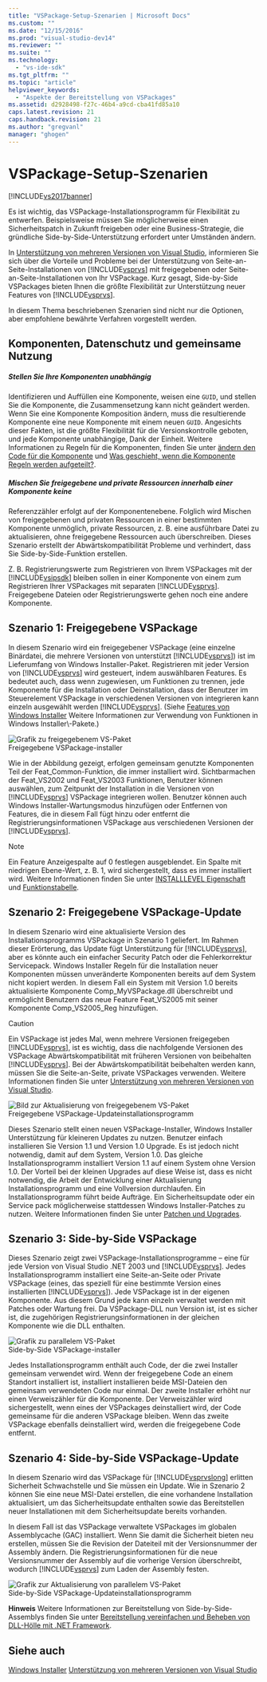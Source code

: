```yaml
---
title: "VSPackage-Setup-Szenarien | Microsoft Docs"
ms.custom: ""
ms.date: "12/15/2016"
ms.prod: "visual-studio-dev14"
ms.reviewer: ""
ms.suite: ""
ms.technology: 
  - "vs-ide-sdk"
ms.tgt_pltfrm: ""
ms.topic: "article"
helpviewer_keywords: 
  - "Aspekte der Bereitstellung von VSPackages"
ms.assetid: d2928498-f27c-46b4-a9cd-cba41fd85a10
caps.latest.revision: 21
caps.handback.revision: 21
ms.author: "gregvanl"
manager: "ghogen"
---
```

# VSPackage-Setup-Szenarien
[!INCLUDE[vs2017banner](../../code-quality/includes/vs2017banner.md)]

Es ist wichtig, das VSPackage\-Installationsprogramm für Flexibilität zu entwerfen. Beispielsweise müssen Sie möglicherweise einen Sicherheitspatch in Zukunft freigeben oder eine Business\-Strategie, die gründliche Side\-by\-Side\-Unterstützung erfordert unter Umständen ändern.  
  
 In [Unterstützung von mehreren Versionen von Visual Studio](../../extensibility/supporting-multiple-versions-of-visual-studio.md), informieren Sie sich über die Vorteile und Probleme bei der Unterstützung von Seite\-an\-Seite\-Installationen von [!INCLUDE[vsprvs](../../code-quality/includes/vsprvs_md.md)] mit freigegebenen oder Seite\-an\-Seite\-Installationen von Ihr VSPackage. Kurz gesagt, Side\-by\-Side VSPackages bieten Ihnen die größte Flexibilität zur Unterstützung neuer Features von [!INCLUDE[vsprvs](../../code-quality/includes/vsprvs_md.md)].  
  
 In diesem Thema beschriebenen Szenarien sind nicht nur die Optionen, aber empfohlene bewährte Verfahren vorgestellt werden.  
  
## Komponenten, Datenschutz und gemeinsame Nutzung  
  
##### Stellen Sie Ihre Komponenten unabhängig  
 Identifizieren und Auffüllen eine Komponente, weisen eine `GUID`, und stellen Sie die Komponente, die Zusammensetzung kann nicht geändert werden. Wenn Sie eine Komponente Komposition ändern, muss die resultierende Komponente eine neue Komponente mit einem neuen `GUID`. Angesichts dieser Fakten, ist die größte Flexibilität für die Versionskontrolle geboten, und jede Komponente unabhängige, Dank der Einheit. Weitere Informationen zu Regeln für die Komponenten, finden Sie unter [ändern den Code für die Komponente](http://msdn.microsoft.com/library/aa367849\(VS.85\).aspx) und [Was geschieht, wenn die Komponente Regeln werden aufgeteilt?](http://msdn.microsoft.com/library/aa372795\(VS.85\).aspx).  
  
##### Mischen Sie freigegebene und private Ressourcen innerhalb einer Komponente keine  
 Referenzzähler erfolgt auf der Komponentenebene. Folglich wird Mischen von freigegebenen und privaten Ressourcen in einer bestimmten Komponente unmöglich, private Ressourcen, z. B. eine ausführbare Datei zu aktualisieren, ohne freigegebene Ressourcen auch überschreiben. Dieses Szenario erstellt der Abwärtskompatibilität Probleme und verhindert, dass Sie Side\-by\-Side\-Funktion erstellen.  
  
 Z. B. Registrierungswerte zum Registrieren von Ihrem VSPackages mit der [!INCLUDE[vsipsdk](../../extensibility/includes/vsipsdk_md.md)] bleiben sollen in einer Komponente von einem zum Registrieren Ihrer VSPackages mit separaten [!INCLUDE[vsprvs](../../code-quality/includes/vsprvs_md.md)]. Freigegebene Dateien oder Registrierungswerte gehen noch eine andere Komponente.  
  
## Szenario 1: Freigegebene VSPackage  
 In diesem Szenario wird ein freigegebener VSPackage \(eine einzelne Binärdatei, die mehrere Versionen von unterstützt [!INCLUDE[vsprvs](../../code-quality/includes/vsprvs_md.md)]\) ist im Lieferumfang von Windows Installer\-Paket. Registrieren mit jeder Version von [!INCLUDE[vsprvs](../../code-quality/includes/vsprvs_md.md)] wird gesteuert, indem auswählbaren Features. Es bedeutet auch, dass wenn zugewiesen, um Funktionen zu trennen, jede Komponente für die Installation oder Deinstallation, dass der Benutzer im Steuerelement VSPackage in verschiedenen Versionen von integrieren kann einzeln ausgewählt werden [!INCLUDE[vsprvs](../../code-quality/includes/vsprvs_md.md)]. \(Siehe [Features von Windows Installer](http://msdn.microsoft.com/library/aa372840\(VS.85\).aspx) Weitere Informationen zur Verwendung von Funktionen in Windows Installer\-Pakete.\)  
  
 ![Grafik zu freigegebenem VS&#45;Paket](../../extensibility/internals/media/vs_sharedpackage.png "VS\_SharedPackage")  
Freigegebene VSPackage\-installer  
  
 Wie in der Abbildung gezeigt, erfolgen gemeinsam genutzte Komponenten Teil der Feat\_Common\-Funktion, die immer installiert wird. Sichtbarmachen der Feat\_VS2002 und Feat\_VS2003 Funktionen, Benutzer können auswählen, zum Zeitpunkt der Installation in die Versionen von [!INCLUDE[vsprvs](../../code-quality/includes/vsprvs_md.md)] VSPackage integrieren wollen. Benutzer können auch Windows Installer\-Wartungsmodus hinzufügen oder Entfernen von Features, die in diesem Fall fügt hinzu oder entfernt die Registrierungsinformationen VSPackage aus verschiedenen Versionen der [!INCLUDE[vsprvs](../../code-quality/includes/vsprvs_md.md)].  
  
> [!NOTE]
>  Ein Feature Anzeigespalte auf 0 festlegen ausgeblendet. Ein Spalte mit niedrigen Ebene\-Wert, z. B. 1, wird sichergestellt, dass es immer installiert wird. Weitere Informationen finden Sie unter [INSTALLLEVEL Eigenschaft](http://msdn.microsoft.com/library/aa369536\(VS.85\).aspx) und [Funktionstabelle](http://msdn.microsoft.com/library/aa368585.aspx).  
  
## Szenario 2: Freigegebene VSPackage\-Update  
 In diesem Szenario wird eine aktualisierte Version des Installationsprogramms VSPackage in Szenario 1 geliefert. Im Rahmen dieser Erörterung, das Update fügt Unterstützung für [!INCLUDE[vsprvs](../../code-quality/includes/vsprvs_md.md)], aber es könnte auch ein einfacher Security Patch oder die Fehlerkorrektur Servicepack. Windows Installer Regeln für die Installation neuer Komponenten müssen unveränderte Komponenten bereits auf dem System nicht kopiert werden. In diesem Fall ein System mit Version 1.0 bereits aktualisierte Komponente Comp\_MyVSPackage.dll überschreibt und ermöglicht Benutzern das neue Feature Feat\_VS2005 mit seiner Komponente Comp\_VS2005\_Reg hinzufügen.  
  
> [!CAUTION]
>  Ein VSPackage ist jedes Mal, wenn mehrere Versionen freigegeben [!INCLUDE[vsprvs](../../code-quality/includes/vsprvs_md.md)], ist es wichtig, dass die nachfolgende Versionen des VSPackage Abwärtskompatibilität mit früheren Versionen von beibehalten [!INCLUDE[vsprvs](../../code-quality/includes/vsprvs_md.md)]. Bei der Abwärtskompatibilität beibehalten werden kann, müssen Sie die Seite\-an\-Seite, private VSPackages verwenden. Weitere Informationen finden Sie unter [Unterstützung von mehreren Versionen von Visual Studio](../../extensibility/supporting-multiple-versions-of-visual-studio.md).  
  
 ![Bild zur Aktualisierung von freigegebenem VS&#45;Paket](../../extensibility/internals/media/vs_sharedpackageupdate.png "VS\_SharedPackageUpdate")  
Freigegebene VSPackage\-Updateinstallationsprogramm  
  
 Dieses Szenario stellt einen neuen VSPackage\-Installer, Windows Installer Unterstützung für kleineren Updates zu nutzen. Benutzer einfach installieren Sie Version 1.1 und Version 1.0 Upgrade. Es ist jedoch nicht notwendig, damit auf dem System, Version 1.0. Das gleiche Installationsprogramm installiert Version 1.1 auf einem System ohne Version 1.0. Der Vorteil bei der kleinen Upgrades auf diese Weise ist, dass es nicht notwendig, die Arbeit der Entwicklung einer Aktualisierung Installationsprogramm und eine Vollversion durchlaufen. Ein Installationsprogramm führt beide Aufträge. Ein Sicherheitsupdate oder ein Service pack möglicherweise stattdessen Windows Installer\-Patches zu nutzen. Weitere Informationen finden Sie unter [Patchen und Upgrades](http://msdn.microsoft.com/library/aa370579\(VS.85\).aspx).  
  
## Szenario 3: Side\-by\-Side VSPackage  
 Dieses Szenario zeigt zwei VSPackage\-Installationsprogramme – eine für jede Version von Visual Studio .NET 2003 und [!INCLUDE[vsprvs](../../code-quality/includes/vsprvs_md.md)]. Jedes Installationsprogramm installiert eine Seite\-an\-Seite oder Private VSPackage \(eines, das speziell für eine bestimmte Version eines installierten [!INCLUDE[vsprvs](../../code-quality/includes/vsprvs_md.md)]\). Jede VSPackage ist in der eigenen Komponente. Aus diesem Grund jede kann einzeln verwaltet werden mit Patches oder Wartung frei. Da VSPackage\-DLL nun Version ist, ist es sicher ist, die zugehörigen Registrierungsinformationen in der gleichen Komponente wie die DLL enthalten.  
  
 ![Grafik zu parallelem VS&#45;Paket](../../extensibility/internals/media/vs_sbys_package.png "VS\_SbyS\_Package")  
Side\-by\-Side VSPackage\-installer  
  
 Jedes Installationsprogramm enthält auch Code, der die zwei Installer gemeinsam verwendet wird. Wenn der freigegebene Code an einem Standort installiert ist, installiert installieren beide MSI\-Dateien den gemeinsam verwendeten Code nur einmal. Der zweite Installer erhöht nur einen Verweiszähler für die Komponente. Der Verweiszähler wird sichergestellt, wenn eines der VSPackages deinstalliert wird, der Code gemeinsame für die anderen VSPackage bleiben. Wenn das zweite VSPackage ebenfalls deinstalliert wird, werden die freigegebene Code entfernt.  
  
## Szenario 4: Side\-by\-Side VSPackage\-Update  
 In diesem Szenario wird das VSPackage für [!INCLUDE[vsprvslong](../../code-quality/includes/vsprvslong_md.md)] erlitten Sicherheit Schwachstelle und Sie müssen ein Update. Wie in Szenario 2 können Sie eine neue MSI\-Datei erstellen, die eine vorhandene Installation aktualisiert, um das Sicherheitsupdate enthalten sowie das Bereitstellen neuer Installationen mit dem Sicherheitsupdate bereits vorhanden.  
  
 In diesem Fall ist das VSPackage verwaltete VSPackages im globalen Assemblycache \(GAC\) installiert. Wenn Sie damit die Sicherheit bieten neu erstellen, müssen Sie die Revision der Dateiteil mit der Versionsnummer der Assembly ändern. Die Registrierungsinformationen für die neue Versionsnummer der Assembly auf die vorherige Version überschreibt, wodurch [!INCLUDE[vsprvs](../../code-quality/includes/vsprvs_md.md)] zum Laden der Assembly festen.  
  
 ![Grafik zur Aktualisierung von parallelem VS&#45;Paket](../../extensibility/internals/media/vs_sbys_packageupdate.png "VS\_SbyS\_PackageUpdate")  
Side\-by\-Side VSPackage\-Updateinstallationsprogramm  
  
 **Hinweis** Weitere Informationen zur Bereitstellung von Side\-by\-Side\-Assemblys finden Sie unter [Bereitstellung vereinfachen und Beheben von DLL\-Hölle mit .NET Framework](http://msdn.microsoft.com/library/ms973843.aspx).  
  
## Siehe auch  
 [Windows Installer](http://msdn.microsoft.com/library/cc185688\(VS.85\).aspx)   
 [Unterstützung von mehreren Versionen von Visual Studio](../../extensibility/supporting-multiple-versions-of-visual-studio.md)